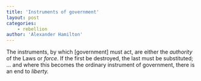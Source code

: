 ```yaml
---
title: 'Instruments of government'
layout: post
categories:
    - rebellion
author: 'Alexander Hamilton'
---
```


The instruments, by which \[government\] must act, are either the *authority* of the Laws or *force*. If the first be destroyed, the last must be substituted; … and where this becomes the ordinary instrument of government, there is an end to *liberty.*